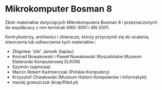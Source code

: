 # Mikrokomputer Bosman 8

Zbiór materiałów dotyczących Mikrokomputera Bosman 8 i przeznaczonych do współpracy z nim terminali ANG-3001 i AN-2001.

Kontrybutorzy, archiwiści i zbieracze, którzy przyczynili się do ocalenia, stworzenia lub odtworzenia tych materiałów::
* Zbigniew 'zibi' Jarosik (tapiau)
* Konrad Nowakowski i Paweł Nowakowski (Koszalińskie Muzeum Elektroniki Komputerowej ELKON)
* Szymon (sajmosia)
* Marcin Robert Kaźmierczak (Polskie Komputery)
* Krzysztof Chwałowski (Muzeum Historii Komputerów i Informatyki)
* maciej grzeszczuk (krap/fhkd.pl)